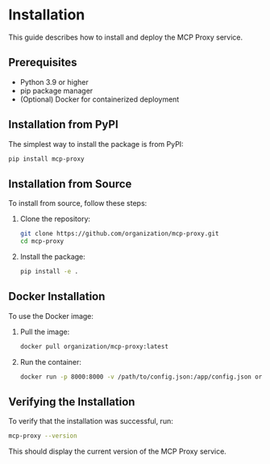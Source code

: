 # Installation

This guide describes how to install and deploy the MCP Proxy service.

## Prerequisites

- Python 3.9 or higher
- pip package manager
- (Optional) Docker for containerized deployment

## Installation from PyPI

The simplest way to install the package is from PyPI:

```bash
pip install mcp-proxy
```

## Installation from Source

To install from source, follow these steps:

1. Clone the repository:
   ```bash
   git clone https://github.com/organization/mcp-proxy.git
   cd mcp-proxy
   ```

2. Install the package:
   ```bash
   pip install -e .
   ```

## Docker Installation

To use the Docker image:

1. Pull the image:
   ```bash
   docker pull organization/mcp-proxy:latest
   ```

2. Run the container:
   ```bash
   docker run -p 8000:8000 -v /path/to/config.json:/app/config.json organization/mcp-proxy:latest
   ```

## Verifying the Installation

To verify that the installation was successful, run:

```bash
mcp-proxy --version
```

This should display the current version of the MCP Proxy service. 
